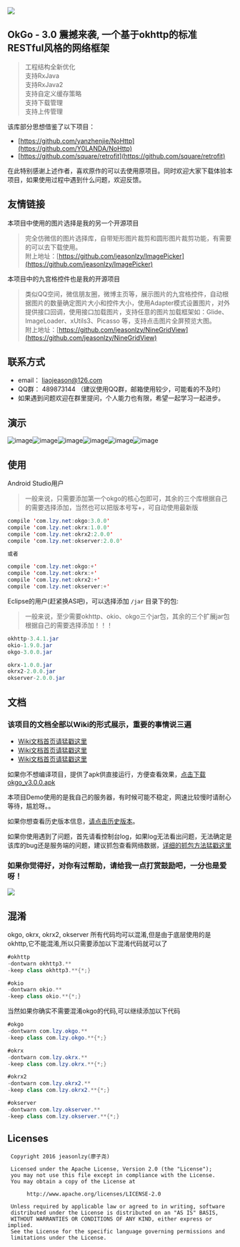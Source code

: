 ![](http://7xss53.com1.z0.glb.clouddn.com/markdown/aqyyw.jpg)

## OkGo - 3.0 震撼来袭, 一个基于okhttp的标准RESTful风格的网络框架

> 工程结构全新优化  
支持RxJava  
支持RxJava2  
支持自定义缓存策略  
支持下载管理  
支持上传管理  

该库部分思想借鉴了以下项目：

 * [https://github.com/yanzhenjie/NoHttp](https://github.com/Y0LANDA/NoHttp) 
 * [https://github.com/square/retrofit](https://github.com/square/retrofit)

在此特别感谢上述作者，喜欢原作的可以去使用原项目。同时欢迎大家下载体验本项目，如果使用过程中遇到什么问题，欢迎反馈。

## 友情链接
本项目中使用的图片选择是我的另一个开源项目
> 完全仿微信的图片选择库，自带矩形图片裁剪和圆形图片裁剪功能，有需要的可以去下载使用。  
附上地址：[https://github.com/jeasonlzy/ImagePicker](https://github.com/jeasonlzy/ImagePicker)

本项目中的九宫格控件也是我的开源项目
> 类似QQ空间，微信朋友圈，微博主页等，展示图片的九宫格控件，自动根据图片的数量确定图片大小和控件大小，使用Adapter模式设置图片，对外提供接口回调，使用接口加载图片，支持任意的图片加载框架如：Glide、ImageLoader、xUtils3、Picasso 等，支持点击图片全屏预览大图。  
附上地址：[https://github.com/jeasonlzy/NineGridView](https://github.com/jeasonlzy/NineGridView)

## 联系方式
 * email： liaojeason@126.com
 * QQ群： 489873144 （建议使用QQ群，邮箱使用较少，可能看的不及时）
 * 如果遇到问题欢迎在群里提问，个人能力也有限，希望一起学习一起进步。

## 演示
![image](https://github.com/jeasonlzy/Screenshots/blob/master/okgo/demo13.gif)![image](https://github.com/jeasonlzy/Screenshots/blob/master/okgo/demo8.gif)![image](https://github.com/jeasonlzy/Screenshots/blob/master/okgo/demo11.gif)![image](https://github.com/jeasonlzy/Screenshots/blob/master/okgo/demo9.gif)![image](https://github.com/jeasonlzy/Screenshots/blob/master/okgo/demo10.gif)![image](https://github.com/jeasonlzy/Screenshots/blob/master/okgo/demo12.gif)

## 使用

Android Studio用户

> 一般来说，只需要添加第一个okgo的核心包即可，其余的三个库根据自己的需要选择添加，当然也可以把版本号写+，可自动使用最新版

```java
compile 'com.lzy.net:okgo:3.0.0'
compile 'com.lzy.net:okrx:1.0.0'
compile 'com.lzy.net:okrx2:2.0.0'  
compile 'com.lzy.net:okserver:2.0.0'

或者

compile 'com.lzy.net:okgo:+'
compile 'com.lzy.net:okrx:+'
compile 'com.lzy.net:okrx2:+'
compile 'com.lzy.net:okserver:+'
```

Eclipse的用户(赶紧换AS吧)，可以选择添加 `/jar` 目录下的包:

> 一般来说，至少需要okhttp、okio、okgo三个jar包，其余的三个扩展jar包根据自己的需要选择添加！！！

```java
okhttp-3.4.1.jar 
okio-1.9.0.jar   
okgo-3.0.0.jar   

okrx-1.0.0.jar
okrx2-2.0.0.jar   
okserver-2.0.0.jar
```

## 文档
### 该项目的文档全部以Wiki的形式展示，重要的事情说三遍
- [Wiki文档首页请猛戳这里](https://github.com/jeasonlzy/okhttp-OkGo/wiki)
- [Wiki文档首页请猛戳这里](https://github.com/jeasonlzy/okhttp-OkGo/wiki)
- [Wiki文档首页请猛戳这里](https://github.com/jeasonlzy/okhttp-OkGo/wiki)

如果你不想编译项目，提供了apk供直接运行，方便查看效果，[点击下载okgo_v3.0.0.apk](http://7xss53.com1.z0.glb.clouddn.com/file/okgo_v3.0.0.apk)

本项目Demo使用的是我自己的服务器，有时候可能不稳定，网速比较慢时请耐心等待，尴尬呀。。

如果你想查看历史版本信息，[请点击历史版本](https://github.com/jeasonlzy/okhttp-OkGo/releases)。

如果你使用遇到了问题，首先请看控制台log，如果log无法看出问题，无法确定是该库的bug还是服务端的问题，建议抓包查看网络数据，[详细的抓包方法猛戳这里](https://github.com/jeasonlzy/okhttp-OkGo/wiki#网络抓包)

### 如果你觉得好，对你有过帮助，请给我一点打赏鼓励吧，一分也是爱呀！
![](https://ws2.sinaimg.cn/large/006tNbRwly1fgidan2gc9j30jg0a2wg6.jpg)

## 混淆
okgo, okrx, okrx2, okserver 所有代码均可以混淆,但是由于底层使用的是 okhttp,它不能混淆,所以只需要添加以下混淆代码就可以了
```java
#okhttp
-dontwarn okhttp3.**
-keep class okhttp3.**{*;}

#okio
-dontwarn okio.**
-keep class okio.**{*;}
```

当然如果你确实不需要混淆okgo的代码,可以继续添加以下代码
```java
#okgo
-dontwarn com.lzy.okgo.**
-keep class com.lzy.okgo.**{*;}

#okrx
-dontwarn com.lzy.okrx.**
-keep class com.lzy.okrx.**{*;}

#okrx2
-dontwarn com.lzy.okrx2.**
-keep class com.lzy.okrx2.**{*;}

#okserver
-dontwarn com.lzy.okserver.**
-keep class com.lzy.okserver.**{*;}
```

## Licenses
```
 Copyright 2016 jeasonlzy(廖子尧)

 Licensed under the Apache License, Version 2.0 (the "License");
 you may not use this file except in compliance with the License.
 You may obtain a copy of the License at

      http://www.apache.org/licenses/LICENSE-2.0

 Unless required by applicable law or agreed to in writing, software
 distributed under the License is distributed on an "AS IS" BASIS,
 WITHOUT WARRANTIES OR CONDITIONS OF ANY KIND, either express or implied.
 See the License for the specific language governing permissions and
 limitations under the License.
```

